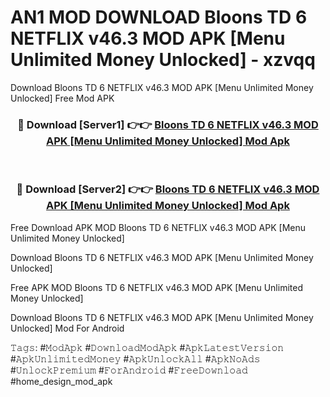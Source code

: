 # AN1 MOD DOWNLOAD Bloons TD 6 NETFLIX v46.3 MOD APK [Menu Unlimited Money Unlocked] - xzvqq
Download Bloons TD 6 NETFLIX v46.3 MOD APK [Menu Unlimited Money Unlocked] Free Mod APK

<div align="center">
<h3>🔴 Download [Server1] 👉👉 <a href="https://apk-comot.site?title=Bloons_TD_6_NETFLIX_v46.3_MOD_APK_[Menu_Unlimited_Money_Unlocked]">Bloons TD 6 NETFLIX v46.3 MOD APK [Menu Unlimited Money Unlocked] Mod Apk</a></h3><br>

<h3>🔴 Download [Server2] 👉👉 <a href="https://apk-comot.site?title=Bloons_TD_6_NETFLIX_v46.3_MOD_APK_[Menu_Unlimited_Money_Unlocked]">Bloons TD 6 NETFLIX v46.3 MOD APK [Menu Unlimited Money Unlocked] Mod Apk</a></h3>
</div>


Free Download APK MOD Bloons TD 6 NETFLIX v46.3 MOD APK [Menu Unlimited Money Unlocked]

Download Bloons TD 6 NETFLIX v46.3 MOD APK [Menu Unlimited Money Unlocked] 

Free APK MOD Bloons TD 6 NETFLIX v46.3 MOD APK [Menu Unlimited Money Unlocked] 

Download Bloons TD 6 NETFLIX v46.3 MOD APK [Menu Unlimited Money Unlocked] Mod For Android

𝚃𝚊𝚐𝚜: #𝙼𝚘𝚍𝙰𝚙𝚔 #𝙳𝚘𝚠𝚗𝚕𝚘𝚊𝚍𝙼𝚘𝚍𝙰𝚙𝚔 #𝙰𝚙𝚔𝙻𝚊𝚝𝚎𝚜𝚝𝚅𝚎𝚛𝚜𝚒𝚘𝚗 #𝙰𝚙𝚔𝚄𝚗𝚕𝚒𝚖𝚒𝚝𝚎𝚍𝙼𝚘𝚗𝚎𝚢 #𝙰𝚙𝚔𝚄𝚗𝚕𝚘𝚌𝚔𝙰𝚕𝚕 #𝙰𝚙𝚔𝙽𝚘𝙰𝚍𝚜 #𝚄𝚗𝚕𝚘𝚌𝚔𝙿𝚛𝚎𝚖𝚒𝚞𝚖 #𝙵𝚘𝚛𝙰𝚗𝚍𝚛𝚘𝚒𝚍 #𝙵𝚛𝚎𝚎𝙳𝚘𝚠𝚗𝚕𝚘𝚊𝚍 #home_design_mod_apk